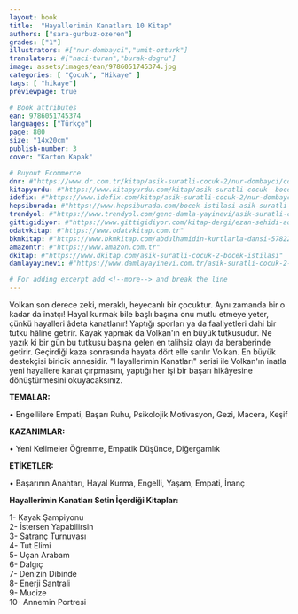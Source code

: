 ```yaml
---
layout: book
title:  "Hayallerimin Kanatları 10 Kitap"
authors: ["sara-gurbuz-ozeren"]
grades: ["1"]
illustrators: #["nur-dombayci","umit-ozturk"]
translators: #["naci-turan","burak-dogru"]
image: assets/images/ean/9786051745374.jpg
categories: [ "Çocuk", "Hikaye" ]
tags: [ "hikaye"]
previewpage: true

# Book attributes
ean: 9786051745374
languages: ["Türkçe"]
page: 800
size: "14x20cm"
publish-number: 3
cover: "Karton Kapak"

# Buyout Ecommerce
dnr: #"https://www.dr.com.tr/kitap/asik-suratli-cocuk-2/nur-dombayci/cocuk-ve-genclik/genclik-10-yas/roman-oyku/urunno=0001812298001"
kitapyurdu: #"https://www.kitapyurdu.com/kitap/asik-suratli-cocuk--bocek-istilasi/502836.html&filter_name=As%C4%B1k+Suratl%C4%B1+%C3%87ocuk"
idefix: #"https://www.idefix.com/kitap/asik-suratli-cocuk-2/nur-dombayci/cocuk-ve-genclik/genclik-10-yas/roman-oyku/urunno=0001812298001"
hepsiburada: #"https://www.hepsiburada.com/bocek-istilasi-asik-suratli-cocuk-ve-onu-etkilemeyen-siradisi-olaylar-2-p-HBV00000OAK7R"
trendyol: #"https://www.trendyol.com/genc-damla-yayinevi/asik-suratli-cocuk-2-p-31619556"
gittigidiyor: #"https://www.gittigidiyor.com/kitap-dergi/ezan-sehidi-adnan-menderes_pdp_732728793"
odatvkitap: #"https://www.odatvkitap.com.tr"
bkmkitap: #"https://www.bkmkitap.com/abdulhamidin-kurtlarla-dansi-578226"
amazontr: #"https://www.amazon.com.tr"
dkitap: #"https://www.dkitap.com/asik-suratli-cocuk-2-bocek-istilasi"
damlayayinevi: #"https://www.damlayayinevi.com.tr/asik-suratli-cocuk-2-bocek-istilasi"

# For adding excerpt add <!--more--> and break the line
---
```

Volkan son derece zeki, meraklı, heyecanlı bir çocuktur.
Aynı zamanda bir o kadar da inatçı!
Hayal kurmak bile başlı başına onu mutlu etmeye yeter, çünkü hayalleri âdeta kanatlanır!
Yaptığı sporları ya da faaliyetleri dahi bir tutku hâline getirir.
Kayak yapmak da Volkan'ın en büyük tutkusudur.
Ne yazık ki bir gün bu tutkusu başına gelen en talihsiz olayı da beraberinde getirir.
Geçirdiği kaza sonrasında hayata dört elle sarılır Volkan.
En büyük destekçisi biricik annesidir.
"Hayallerimin Kanatları" serisi ile Volkan'ın inatla yeni hayallere kanat çırpmasını, yaptığı her işi bir başarı hikâyesine dönüştürmesini okuyacaksınız.

**TEMALAR:**

• Engellilere Empati, Başarı Ruhu, Psikolojik Motivasyon, Gezi, Macera, Keşif

**KAZANIMLAR:**

• Yeni Kelimeler Öğrenme, Empatik Düşünce, Diğergamlık

**ETİKETLER:**

• Başarının Anahtarı, Hayal Kurma, Engelli, Yaşam, Empati, İnanç

**Hayallerimin Kanatları Setin İçerdiği Kitaplar:**

1- Kayak Şampiyonu<br>
2- İstersen Yapabilirsin<br>
3- Satranç Turnuvası<br>
4- Tut Elimi<br>
5- Uçan Arabam<br>
6- Dalgıç<br>
7- Denizin Dibinde<br>
8- Enerji Santrali<br>
9- Mucize<br>
10- Annemin Portresi
<!--more--> 

